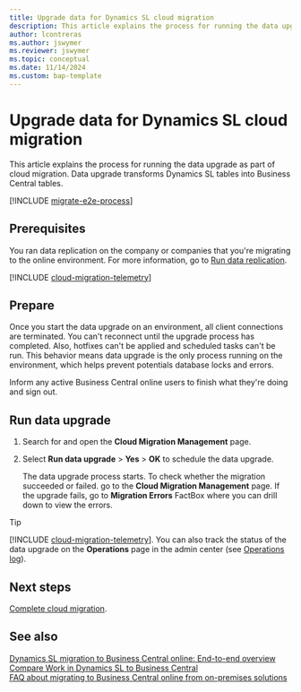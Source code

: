 ```yaml
---
title: Upgrade data for Dynamics SL cloud migration
description: This article explains the process for running the data upgrade as part of Dynamics SL cloud migration. 
author: lcontreras
ms.author: jswymer
ms.reviewer: jswymer
ms.topic: conceptual 
ms.date: 11/14/2024
ms.custom: bap-template 
---
```

# Upgrade data for Dynamics SL cloud migration

This article explains the process for running the data upgrade as part of cloud migration. Data upgrade transforms Dynamics SL tables into Business Central tables.

[!INCLUDE [migrate-e2e-process](../developer/includes/migrate-e2e-process-SL.md)]

## Prerequisites

You ran data replication on the company or companies that you're migrating to the online environment. For more information, go to [Run data replication](migrate-data-replication-run.md).

[!INCLUDE [cloud-migration-telemetry](../includes/bc-cloud-migrate-replicate-all-before-upgrade.md)]

## Prepare

Once you start the data upgrade on an environment, all client connections are terminated. You can't reconnect until the upgrade process has completed. Also, hotfixes can't be applied and scheduled tasks can't be run. This behavior means data upgrade is the only process running on the environment, which helps prevent potentials database locks and errors.

Inform any active Business Central online users to finish what they're doing and sign out.

## Run data upgrade

1. Search for and open the **Cloud Migration Management** page.
2. Select **Run data upgrade** > **Yes** > **OK** to schedule the data upgrade.

   The data upgrade process starts. To check whether the migration succeeded or failed. go to the **Cloud Migration Management** page. If the upgrade fails, go to **Migration Errors** FactBox where you can drill down to view the errors.

> [!TIP]
> [!INCLUDE [cloud-migration-telemetry](../developer/includes/cloud-migration-telemetry.md)]. You can also track the status of the data upgrade on the **Operations** page in the admin center (see [Operations log](tenant-admin-center-environments.md#opslog)).

## Next steps

[Complete cloud migration](migration-finish-SL.md).  

## See also

[Dynamics SL migration to Business Central online: End-to-end overview](migrate-SL-overview.md)  
[Compare Work in Dynamics SL to Business Central](migrate-dynamics-SL-videos.md)  
[FAQ about migrating to Business Central online from on-premises solutions](faq-migrate-data.md)  
